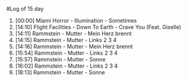 #Log of 15 day

1. [00:00] Miami Horror - Illumination - Sometimes
1. [14:10] Flight Facilities - Down To Earth - Crave You (Feat. Giselle)
1. [14:11] Rammstein - Mutter - Mein Herz brennt
1. [14:15] Rammstein - Mutter - Links 2 3 4
1. [14:16] Rammstein - Mutter - Mein Herz brennt
1. [15:54] Rammstein - Mutter - Links 2 3 4
1. [15:57] Rammstein - Mutter - Sonne
1. [16:02] Rammstein - Mutter - Links 2 3 4
1. [18:13] Rammstein - Mutter - Sonne
